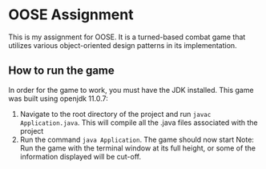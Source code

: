 # OOSE Assignment
This is my assignment for OOSE. It is a turned-based combat game that utilizes various object-oriented design patterns in its implementation.

## How to run the game
In order for the game to work, you must have the JDK installed. This game was built using openjdk 11.0.7:
1. Navigate to the root directory of the project and run `javac Application.java`. This will compile all the .java files associated with the project
2. Run the command `java Application`. The game should now start
Note: Run the game with the terminal window at its full height, or some of the information displayed will be cut-off.
